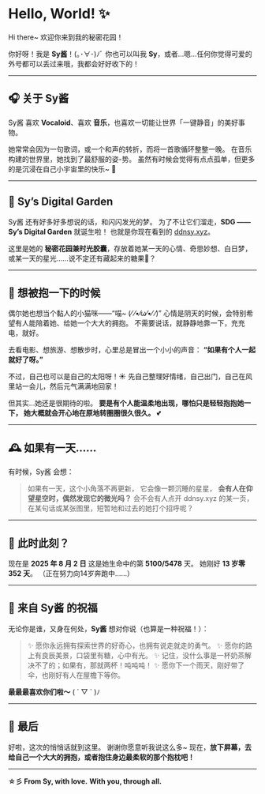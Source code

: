 # Hello, World! ✨
Hi there~ 欢迎你来到我的秘密花园！

你好呀！我是 **Sy酱**！(｡･∀･)ﾉﾞ 你也可以叫我 **Sy**，或者…嗯…任何你觉得可爱的外号都可以丢过来哦，我都会好好收下的！

---

## 🎧 关于 Sy酱

Sy酱 喜欢 **Vocaloid**、喜欢 **音乐**，也喜欢一切能让世界「一键静音」的美好事物。

她常常会因为一句歌词，或一个和声的转折，而将一首歌循环整整一晚。
在音乐构建的世界里，她找到了最舒服的姿-势。
虽然有时候会觉得有点点孤单，但更多的是沉浸在自己小宇宙里的快乐~ 🌸

---

## 🌱 Sy’s Digital Garden

Sy酱 还有好多好多想说的话，和闪闪发光的梦。
为了不让它们溜走，**SDG —— Sy’s Digital Garden** 就诞生啦！
也就是你现在看到的 [ddnsy.xyz](https://ddnsy.xyz)。

这里是她的 **秘密花园兼时光胶囊**，存放着她某一天的心情、奇思妙想、白日梦，
或某一天的星光……说不定还有藏起来的糖果🍬？

---

## 🧷 想被抱一下的时候

偶尔她也想当个黏人的小猫咪——“喵~ (⁄ ⁄•⁄ω⁄•⁄ ⁄)”
心情是阴天的时候，会特别希望有人能陪着她、给她一个大大的拥抱。
不需要说话，就静静地靠一下，充充电，就好。

去看电影、想旅游、想散步时，心里总是冒出一个小小的声音：
**“如果有个人一起就好了呀。”**

不过，自己也可以是自己的太阳呀！☀️
先自己整理好情绪，自己出门，自己在风里站一会儿，然后元气满满地回家！

但其实…她还是很期待的啦。
**要是有个人能温柔地出现，哪怕只是轻轻抱抱她一下，
她大概就会开心地在原地转圈圈很久很久。** 💕

---

## 🕰️ 如果有一天……

有时候，Sy酱 会想：

> 如果有一天，这个小角落不再更新，
> 它会像一颗沉睡的星星，
> **会有人在仰望星空时，偶然发现它的微光吗？**
> 会不会有人点开 ddnsy.xyz 的某一页，
> 在某句话或某张图里，短暂地和过去的她打个招呼呢？

---

## 📅 此时此刻？

现在是 **2025 年 8 月 2 日**
这是她生命中的第 **5100/5478** 天。
她刚好 **13 岁零 352 天**。
（正在努力向14岁奔跑中……）

---

## 🌈 来自 Sy酱 的祝福

无论你是谁，又身在何处，**Sy酱** 想对你说（也算是一种祝福！）：

> ✨ 愿你永远拥有探索世界的好奇心，也拥有说走就走的勇气。
> ✨ 愿你的路上有良辰美景，口袋里有糖，心中有光。
> ✨ 记住，没什么事是一杯奶茶解决不了的；如果有，那就两杯！吨吨吨！
> ✨ 愿你下一个雨天，刚好带了伞，也刚好有人在屋檐下等你。

**最最最喜欢你们啦～** ( ´ ▽ ` )ﾉ

---

## 📌 最后

好啦，这次的悄悄话就到这里。
谢谢你愿意听我说这么多~
现在，**放下屏幕，去给自己一个大大的拥抱，或者抱住身边最柔软的那个抱枕吧！**

---

**☆彡 From Sy, with love.**
**With you, through all.**